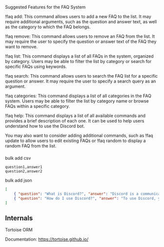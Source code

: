


Suggested Features for the FAQ System

!faq add: This command allows users to add a new FAQ to the list. It may require additional arguments, such as the question and answer text, as well as the category to which the FAQ belongs.

!faq remove: This command allows users to remove an FAQ from the list. It may require the user to specify the question or answer text of the FAQ they want to remove.

!faq list: This command displays a list of all FAQs in the system, organized by category. Users may be able to filter the list by category or search for specific FAQs using keywords.

!faq search: This command allows users to search the FAQ list for a specific question or answer. It may require the user to specify a search query as an argument.

!faq categories: This command displays a list of all categories in the FAQ system. Users may be able to filter the list by category name or browse FAQs within a specific category.

!faq help: This command displays a list of all available commands and provides a brief description of each one. It can be used to help users understand how to use the Discord bot.

You may also want to consider adding additional commands, such as !faq update to allow users to edit existing FAQs or !faq random to display a random FAQ from the list.


###
bulk add csv
```csv
question1,answer1
question2,answer2
```

bulk add json
```json
[
    { "question": "What is Discord?", "answer": "Discord is a communication platform for gamers and communities." },
    { "question": "How do I use Discord?", "answer": "To use Discord, you need to create an account and join a server. You can then communicate with other members using voice, text, or video." }
]
```

## Internals

Tortoise ORM

Documentation:
https://tortoise.github.io/

